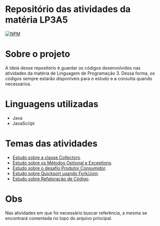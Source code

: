 # Repositório das atividades da matéria LP3A5
[![NPM](https://img.shields.io/npm/l/react)](https://github.com/AlexYud/LP3A5/blob/master/LICENSE) 

# Sobre o projeto

A ideia desse repositório é guardar os códigos desenvolvidos nas atividades da matéria de Linguagem de Programação 3. Dessa forma, os códigos sempre estarão disponíveis para o estudo e a consulta quando necessários.

# Linguagens utilizadas

- Java
- JavaScript

# Temas das atividades

- [Estudo sobre a classe Collectors](https://github.com/AlexYud/LP3A5/tree/master/Collectors).
- [Estudo sobre os Métodos Optional e Exceptions](https://github.com/AlexYud/LP3A5/tree/master/OptionalExceptions).
- [Estudo sobre o desafio Produtor Consumidor](https://github.com/AlexYud/LP3A5/tree/master/ProdutorConsumidorExclusao).
- [Estudo sobre Quicksort usando Fork/Join](https://github.com/AlexYud/LP3A5/tree/master/QuicksortForkJoin).
- [Estudo sobre Refatoração de Código](https://github.com/AlexYud/LP3A5/tree/master/Refactoring).

# Obs

Nas atividades em que foi necessário buscar referência, a mesma se encontrará comentada no topo do arquivo principal.
